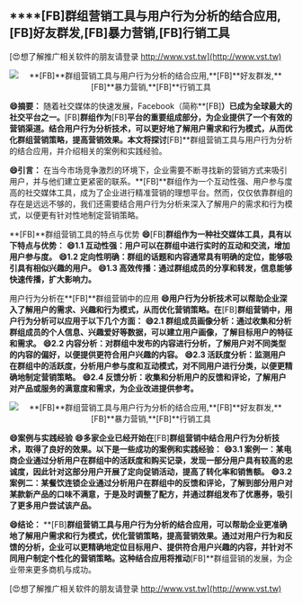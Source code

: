 ## ****[FB]**群组营销工具与用户行为分析的结合应用,**[FB]**好友群发,**[FB]**暴力营销,**[FB]**行销工具**

[😍想了解推广相关软件的朋友请登录 http://www.vst.tw](http://www.vst.tw)

 <center><img src="https://vst.tw/MP4/tuiguang/png/1.png" alt="**[FB]**群组营销工具与用户行为分析的结合应用,**[FB]**好友群发,**[FB]**暴力营销,**[FB]**行销工具"></center>

**😄摘要：**
随着社交媒体的快速发展，Facebook（简称**[FB]**）已成为全球最大的社交平台之一。**[FB]**群组作为**[FB]**平台的重要组成部分，为企业提供了一个有效的营销渠道。结合用户行为分析技术，可以更好地了解用户需求和行为模式，从而优化群组营销策略，提高营销效果。本文将探讨**[FB]**群组营销工具与用户行为分析的结合应用，并介绍相关的案例和实践经验。

**😄引言：**
在当今市场竞争激烈的环境下，企业需要不断寻找新的营销方式来吸引用户，并与他们建立更紧密的联系。**[FB]**群组作为一个互动性强、用户参与度高的社交媒体工具，成为了企业进行精准营销的理想平台。然而，仅仅依靠群组的存在是远远不够的，我们还需要结合用户行为分析来深入了解用户的需求和行为模式，以便更有针对性地制定营销策略。

**[FB]**群组营销工具的特点与优势
**😄**[FB]**群组作为一种社交媒体工具，具有以下特点与优势：**
**😄1.1 互动性强：用户可以在群组中进行实时的互动和交流，增加用户参与度。**
**😄1.2 定向性明确：群组的话题和内容通常具有明确的定位，能够吸引具有相似兴趣的用户。**
**😄1.3 高效传播：通过群组成员的分享和转发，信息能够快速传播，扩大影响力。**

用户行为分析在**[FB]**群组营销中的应用
**😄用户行为分析技术可以帮助企业深入了解用户的需求、兴趣和行为模式，从而优化营销策略。在**[FB]**群组营销中，用户行为分析可以应用于以下几个方面：**
**😄2.1 群组成员画像分析：通过收集和分析群组成员的个人信息、兴趣爱好等数据，可以建立用户画像，了解目标用户的特征和需求。**
**😄2.2 内容分析：对群组中发布的内容进行分析，了解用户对不同类型的内容的偏好，以便提供更符合用户兴趣的内容。**
**😄2.3 活跃度分析：监测用户在群组中的活跃度，分析用户参与度和互动模式，对不同用户进行分类，以便更精确地制定营销策略。**
**😄2.4 反馈分析：收集和分析用户的反馈和评论，了解用户对产品或服务的满意度和需求，为企业改进提供参考。**

 <center><img src="https://vst.tw/MP4/tuiguang/png/2.png" alt="**[FB]**群组营销工具与用户行为分析的结合应用,**[FB]**好友群发,**[FB]**暴力营销,**[FB]**行销工具"></center>

**😄案例与实践经验**
**😄多家企业已经开始在**[FB]**群组营销中结合用户行为分析技术，取得了良好的效果。以下是一些成功的案例和实践经验：**
**😄3.1 案例一：某电商企业通过分析用户在群组中的活跃度和购买记录，发现一部分用户具有较高的忠诚度，因此针对这部分用户开展了定向促销活动，提高了转化率和销售额。**
**😄3.2 案例二：某餐饮连锁企业通过分析用户在群组中的反馈和评论，了解到部分用户对某款新产品的口味不满意，于是及时调整了配方，并通过群组发布了优惠券，吸引了更多用户尝试该产品。**

**😄结论：**
**[FB]**群组营销工具与用户行为分析的结合应用，可以帮助企业更准确地了解用户需求和行为模式，优化营销策略，提高营销效果。通过对用户行为和反馈的分析，企业可以更精确地定位目标用户、提供符合用户兴趣的内容，并针对不同用户制定个性化的营销策略。这种结合应用将推动**[FB]**群组营销的发展，为企业带来更多商机与成功。

[😍想了解推广相关软件的朋友请登录 http://www.vst.tw](http://www.vst.tw)



